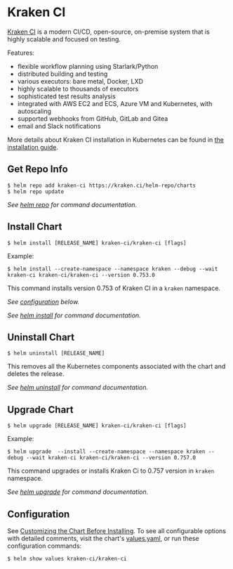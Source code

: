 # Kraken CI

[Kraken CI](https://kraken.ci/) is a modern CI/CD, open-source, on-premise system that is highly scalable and focused on testing.

Features:
- flexible workflow planning using Starlark/Python
- distributed building and testing
- various executors: bare metal, Docker, LXD
- highly scalable to thousands of executors
- sophisticated test results analysis
- integrated with AWS EC2 and ECS, Azure VM and Kubernetes, with autoscaling
- supported webhooks from GitHub, GitLab and Gitea
- email and Slack notifications

More details about Kraken CI installation in Kubernetes can be found
in [the installation guide](https://kraken.ci/docs/install-helm).

## Get Repo Info

```console
$ helm repo add kraken-ci https://kraken.ci/helm-repo/charts
$ helm repo update
```

_See [helm repo](https://helm.sh/docs/helm/helm_repo/) for command documentation._

## Install Chart

```console
$ helm install [RELEASE_NAME] kraken-ci/kraken-ci [flags]
```

Example:

```console
$ helm install --create-namespace --namespace kraken --debug --wait kraken-ci kraken-ci/kraken-ci --version 0.753.0
```

This command installs version 0.753 of Kraken CI in a `kraken` namespace.

_See [configuration](#configuration) below._

_See [helm install](https://helm.sh/docs/helm/helm_install/) for command documentation._

## Uninstall Chart

```console
$ helm uninstall [RELEASE_NAME]
```

This removes all the Kubernetes components associated with the chart and deletes the release.

_See [helm uninstall](https://helm.sh/docs/helm/helm_uninstall/) for command documentation._

## Upgrade Chart

```console
$ helm upgrade [RELEASE_NAME] kraken-ci/kraken-ci [flags]
```

Example:

```console
$ helm upgrade  --install --create-namespace --namespace kraken --debug --wait kraken-ci kraken-ci/kraken-ci --version 0.757.0
```

This command upgrades or installs Kraken Ci to 0.757 version in `kraken` namespace.

_See [helm upgrade](https://helm.sh/docs/helm/helm_upgrade/) for command documentation._

## Configuration

See [Customizing the Chart Before Installing](https://helm.sh/docs/intro/using_helm/#customizing-the-chart-before-installing).
To see all configurable options with detailed comments, visit the chart's [values.yaml](./values.yaml), or run these configuration commands:

```console
$ helm show values kraken-ci/kraken-ci
```
